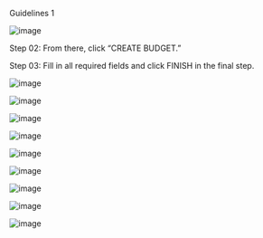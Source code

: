 Guidelines 1

![image](https://github.com/user-attachments/assets/27706f4b-1031-432c-a016-2b2aa8766937)

Step 02: From there, click “CREATE BUDGET.”

Step 03: Fill in all required fields and click FINISH in the final step.

![image](https://github.com/user-attachments/assets/43077b5a-b120-48aa-9317-cefad98ba87e)

![image](https://github.com/user-attachments/assets/6463d286-e1b9-49e1-9475-a85b6993274e)

![image](https://github.com/user-attachments/assets/8efce6db-1fe9-4ab4-b56c-dd68df14e332)

![image](https://github.com/user-attachments/assets/91ee4929-9802-475c-8d5a-4a8910258d34)

![image](https://github.com/user-attachments/assets/b619d6f3-f746-430d-8c2e-5799ca5b3562)

![image](https://github.com/user-attachments/assets/70020a69-22a7-4efa-834e-9357a7b02bb7)

![image](https://github.com/user-attachments/assets/939307a8-dfde-4c2f-a5e2-8d00dbd9c818)

![image](https://github.com/user-attachments/assets/a964e2f8-b8e2-4294-988e-a6008ed31108)

![image](https://github.com/user-attachments/assets/7043a74f-3846-4fcd-b1eb-60ef498aa448)


